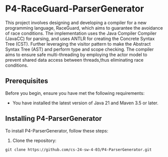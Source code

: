 ﻿# P4-RaceGuard-ParserGenerator

This project involves designing and developing a compiler for a new programming language, RaceGuard, 
which aims to guarantee the avoidance of race conditions. 
The implementation uses the Java Compiler Compiler (JavaCC) for parsing,
and uses ANTLR for creating the Concrete Syntax Tree (CST).
Further leveraging the visitor pattern to make the Abstract Syntax Tree (AST) and perform type and scope checking. 
The compiler aims to ensure safe multi-threading by employing the actor model to prevent shared data access between threads,thus eliminating race conditions.

## Prerequisites

Before you begin, ensure you have met the following requirements:

* You have installed the latest version of Java 21 and Maven 3.5 or later.

## Installing P4-ParserGenerator

To install P4-ParserGenerator, follow these steps:

1. Clone the repository:

```
git clone https://github.com/cs-24-sw-4-03/P4-ParserGenerator.git
```